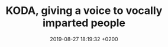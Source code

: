 ---
layout: post
title: "KODA, giving a voice to vocally imparted people"
date: "2019-08-27 18:19:32 +0200"
---